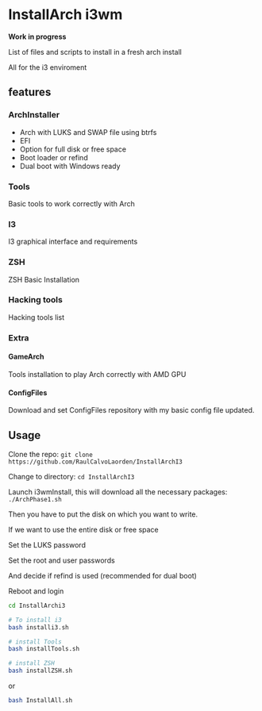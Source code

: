 # InstallArch i3wm

**Work in progress**

List of files and scripts to install in a fresh arch install

All for the i3 enviroment

## features

### ArchInstaller

- Arch with LUKS and SWAP file using btrfs
- EFI
- Option for full disk or free space
- Boot loader or refind
- Dual boot with Windows ready


### Tools

Basic tools to work correctly with Arch

### I3

I3 graphical interface and requirements

### ZSH

ZSH Basic Installation

### Hacking tools

Hacking tools list

### Extra

#### GameArch

Tools installation to play Arch correctly with AMD GPU

#### ConfigFiles

Download and set ConfigFiles repository with my basic config file updated. 

## Usage

Clone the repo: ``` git clone https://github.com/RaulCalvoLaorden/InstallArchI3 ```

Change to directory: ``` cd InstallArchI3 ```

Launch i3wmInstall, this will download all the necessary packages: ``` ./ArchPhase1.sh ```

Then you have to put the disk on which you want to write.

If we want to use the entire disk or free space

Set the LUKS password

Set the root and user passwords

And decide if refind is used (recommended for dual boot)

Reboot and login

``` bash
cd InstallArchi3

# To install i3
bash installi3.sh

# install Tools
bash installTools.sh

# install ZSH
bash installZSH.sh

```

or 

``` bash
bash InstallAll.sh
```
